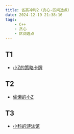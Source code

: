 ```yaml
---
title: 省赛冲刺2（贪心-区间选点）
date: 2024-12-19 21:38:16
tags:
    - C++
    - 贪心
    - 区间选点
---
```


## T1

- [小Z的策略卡牌](/2024/省赛冲刺/2/小Z的策略卡牌)

## T2

- [偷懒的小Z](/2024/省赛冲刺/2/偷懒的小Z)
  
## T3

- [小科的游泳馆]()